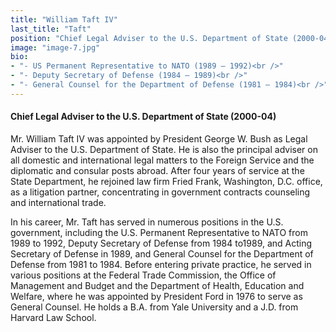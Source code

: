 ```yaml
---
title: "William Taft IV"
last_title: "Taft"
position: "Chief Legal Adviser to the U.S. Department of State (2000-04)"
image: "image-7.jpg"
bio:
- "- US Permanent Representative to NATO (1989 – 1992)<br />"
- "- Deputy Secretary of Defense (1984 – 1989)<br />"
- "- General Counsel for the Department of Defense (1981 – 1984)<br />"
---
```


#### Chief Legal Adviser to the U.S. Department of State (2000-04)
Mr. William Taft IV was appointed by President George W. Bush as Legal Adviser to the U.S. Department of State. He is also the principal adviser on all domestic and international legal matters to the Foreign Service and the diplomatic and consular posts abroad. After four years of service at the State Department, he rejoined law firm Fried Frank, Washington, D.C. office, as a litigation partner, concentrating in government contracts counseling and international trade. 

In his career, Mr. Taft has served in numerous positions in the U.S. government, including the U.S. Permanent Representative to NATO from 1989 to 1992, Deputy Secretary of Defense from 1984 to1989, and Acting Secretary of Defense in 1989, and General Counsel for the Department of Defense from 1981 to 1984. Before entering private practice, he served in various positions at the Federal Trade Commission, the Office of Management and Budget and the Department of Health, Education and Welfare, where he was appointed by President Ford in 1976 to serve as General Counsel. He holds a B.A. from Yale University and a J.D. from Harvard Law School.
